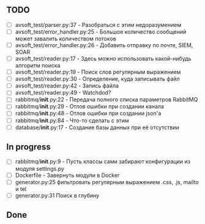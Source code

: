 ## TODO
- [ ] avsoft_test/parser.py:37 - Разобраться с этим недоразумением
- [ ] avsoft_test/error_handler.py:25 - Большое количество сообщений может завалить количеством потоков
- [ ] avsoft_test/error_handler.py:26 - Добавить отправку по почте, SIEM, SOAR
- [ ] avsoft_test/reader.py:17 - Здесь можно использовать какой-нибудь алгоритм поиска
- [ ] avsoft_test/reader.py:19 - Поиск слов регулярным выражением
- [ ] avsoft_test/reader.py:30 - Определение, куда записывать файл
- [ ] avsoft_test/reader.py:42 - Запись файла
- [ ] avsoft_test/reader.py:49 - Watchdod?
- [ ] rabbitmq/__init__.py:22 - Передача полного списка параметров RabbitMQ
- [ ] rabbitmq/__init__.py:29 - Отлов ошибки при создании канала
- [ ] rabbitmq/__init__.py:48 - Отлов ошибки при создании json'а
- [ ] rabbitmq/__init__.py:84 - Что-то сделать с этим
- [ ] database/__init__.py:17 - Создание базы данных при её отсутствии

## In progress
- [ ] rabbitmq/__init__.py:9 - Пусть классы сами забирают конфигурации из модуля settings.py
- [ ] Dockerfile - Завернуть модули в Docker
- [ ] generator.py:25 фильтровать регулярным выражением .css, .js, mailto и tel
- [ ] generator.py:31 Поиск в глубину

## Done